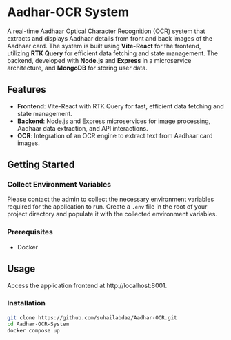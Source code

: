 # Aadhar-OCR System

A real-time Aadhaar Optical Character Recognition (OCR) system that extracts and displays Aadhaar details from front and back images of the Aadhaar card. The system is built using **Vite-React** for the frontend, utilizing **RTK Query** for efficient data fetching and state management. The backend, developed with **Node.js** and **Express** in a microservice architecture, and **MongoDB** for storing user data.

## Features

- **Frontend**: Vite-React with RTK Query for fast, efficient data fetching and state management.
- **Backend**: Node.js and Express microservices for image processing, Aadhaar data extraction, and API interactions.
- **OCR**: Integration of an OCR engine to extract text from Aadhaar card images.

## Getting Started

### Collect Environment Variables

Please contact the admin to collect the necessary environment variables required for the application to run. Create a `.env` file in the root of your project directory and populate it with the collected environment variables.


### Prerequisites

- Docker


##  Usage
Access the application frontend at http://localhost:8001.

### Installation

```bash
git clone https://github.com/suhailabdaz/Aadhar-OCR.git
cd Aadhar-OCR-System
docker compose up



